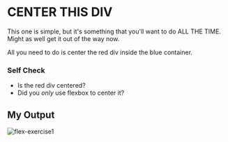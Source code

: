 # CENTER THIS DIV
This one is simple, but it's something that you'll want to do ALL THE TIME.  Might as well get it out of the way now.

All you need to do is center the red div inside the blue container.


### Self Check
- Is the red div centered?
- Did you _only_ use flexbox to center it?

## My Output
![flex-exercise1](https://github.com/Anthony-0801/output-in-css-repositories/assets/141275535/0b50f456-5c6c-4f11-ab33-ee5c6a34fa56)

